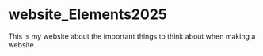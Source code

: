 # website_Elements2025
This is my website about the important things to think about when making a website.
